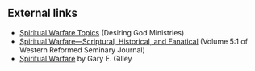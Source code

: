 
## External links

-   [Spiritual Warfare Topics](http://www.desiringgod.org/ResourceLibrary/Sermons/ByTopic/33/)
    (Desiring God Ministries)
-   [Spiritual Warfare—Scriptural, Historical, and Fanatical](http://www.wrs.edu/WRS%20Journal/volume_5-1.htm)
    (Volume 5:1 of Western Reformed Seminary Journal)
-   [Spiritual Warfare](http://www.svchapel.org/Resources/Articles/read_articles.asp?id=39)
    by Gary E. Gilley



